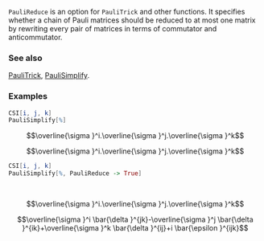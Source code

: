 `PauliReduce` is an option for `PauliTrick` and other functions. It specifies whether a chain of Pauli matrices should be reduced to at most one matrix by rewriting every pair of matrices in terms of commutator and anticommutator.

### See also

[PauliTrick](PauliTrick), [PauliSimplify](PauliSimplify).

### Examples

```mathematica
CSI[i, j, k]
PauliSimplify[%]
```

$$\overline{\sigma }^i.\overline{\sigma }^j.\overline{\sigma }^k$$

$$\overline{\sigma }^i.\overline{\sigma }^j.\overline{\sigma }^k$$

```mathematica
CSI[i, j, k]
PauliSimplify[%, PauliReduce -> True] 
  
 

```

$$\overline{\sigma }^i.\overline{\sigma }^j.\overline{\sigma }^k$$

$$\overline{\sigma }^i \bar{\delta }^{jk}-\overline{\sigma }^j \bar{\delta }^{ik}+\overline{\sigma }^k \bar{\delta }^{ij}+i \bar{\epsilon }^{ijk}$$